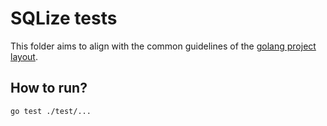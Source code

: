 # SQLize tests

This folder aims to align with the common guidelines of the [golang project layout](https://github.com/golang-standards/project-layout/tree/master/test).

## How to run?
```bash
go test ./test/...
```
